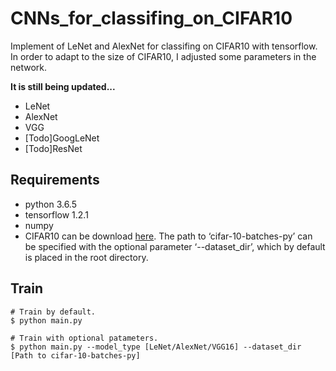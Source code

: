 # CNNs_for_classifing_on_CIFAR10

 Implement of LeNet and AlexNet for classifing on CIFAR10 with tensorflow. In order to adapt to the size of CIFAR10, I adjusted some parameters in the network. 

**It is still being updated...**

- LeNet
- AlexNet
- VGG
- [Todo]GoogLeNet
- [Todo]ResNet

## Requirements

- python 3.6.5
- tensorflow 1.2.1
- numpy
- CIFAR10 can be download [here][1]. The path to ‘cifar-10-batches-py’ can be specified with the optional parameter ‘--dataset_dir’, which by default is placed in the root directory.
	
## Train

```
# Train by default.
$ python main.py

# Train with optional patameters.
$ python main.py --model_type [LeNet/AlexNet/VGG16] --dataset_dir [Path to cifar-10-batches-py]
```

  [1]: https://www.cs.toronto.edu/~kriz/cifar.html

